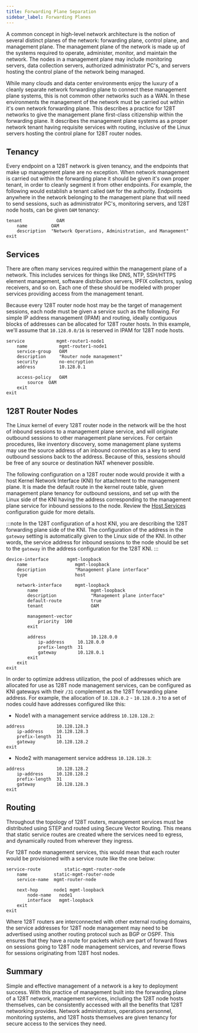 ```yaml
---
title: Forwarding Plane Separation
sidebar_label: Forwarding Planes
---
```

A common concept in high-level network architecture is the notion of several distinct planes of the network: forwarding plane, control plane, and management plane. The management plane of the network is made up of the systems required to operate, administer, monitor, and maintain the network. The nodes in a management plane may include monitoring servers, data collection servers, authorized administrator PC's, and servers hosting the control plane of the network being managed.

While many clouds and data center environments enjoy the luxury of a cleanly separate network forwarding plane to connect these management plane systems, this is not common other networks such as a WAN. In these environments the management of the network must be carried out within it's own network forwarding plane. This describes a practice for 128T networks to give the management plane first-class citizenship within the forwarding plane. It describes the management plane systems as a proper network tenant having requisite services with routing, inclusive of the Linux servers hosting the control plane for 128T router nodes.

## Tenancy
Every endpoint on a 128T network is given tenancy, and the endpoints that make up management plane are no exception. When network management is carried out within the forwarding plane it should be given it's own proper tenant, in order to cleanly segment it from other endpoints. For example, the following would establish a tenant called `OAM` for the authority. Endpoints anywhere in the network belonging to the management plane that will need to send sessions, such as administrator PC's, monitoring servers, and 128T node hosts, can be given `OAM` tenancy:
```
tenant             OAM
    name         OAM
    description  "Network Operations, Administration, and Management"
exit
```

## Services
There are often many services required within the management plane of a network. This includes services for things like DNS, NTP, SSH/HTTPS element management, software distribution servers, IPFIX collectors, syslog receivers, and so on. Each one of these should be modeled with proper services providing access from the management tenant.

Because every 128T router node host may be the target of management sessions, each node must be given a service such as the following. For simple IP address management (IPAM) and routing, ideally contiguous blocks of addresses can be allocated for 128T router hosts. In this example, we'll assume that `10.128.0.0/16` is reserved in IPAM for 128T node hosts.
```
service            mgmt-router1-node1
    name            mgmt-router1-node1
    service-group   OAM
    description     "Router node management"
    security        no-encryption
    address         10.128.0.1

    access-policy   OAM
        source  OAM
    exit
exit
```

## 128T Router Nodes
The Linux kernel of every 128T router node in the network will be the host of inbound sessions to a management plane service, and will originate outbound sessions to other management plane services. For certain procedures, like inventory discovery, some management plane systems may use the source address of an inbound connection as a key to send outbound sessions back to the address. Because of this, sessions should be free of any source or destination NAT whenever possible.

The following configuration on a 128T router node would provide it with a host Kernel Network Interface (KNI) for attachment to the management plane. It is made the default route in the kernel route table, given management plane tenancy for outbound sessions, and set up with the Linux side of the KNI having the address corresponding to the management plane service for inbound sessions to the node. Review the [Host Services](concepts_linux_host_networking.md) configuration guide for more details.

:::note
In the 128T configuration of a host KNI, you are describing the 128T forwarding plane side of the KNI. The configuration of the address in the `gateway` setting is automatically given to the Linux side of the KNI. In other words, the service address for inbound sessions to the node should be set to the `gateway` in the address configuration for the 128T KNI.
:::
```
device-interface       mgmt-loopback
    name                  mgmt-loopback
    description           "Management plane interface"
    type                  host

    network-interface     mgmt-loopback
        name                    mgmt-loopback
        description             "Management plane interface"
        default-route           true
        tenant                  OAM

        management-vector
            priority  100
        exit

        address                 10.128.0.0
            ip-address     10.128.0.0
            prefix-length  31
            gateway        10.128.0.1
        exit
    exit
exit
```

In order to optimize address utilization, the pool of addresses which are allocated for use as 128T node management services, can be configured as KNI gateways with their `/31` complement as the 128T forwarding plane address. For example, the allocation of `10.128.0.2` - `10.128.0.3` to a set of nodes could have addresses configured like this:
- Node1 with a management service address `10.128.128.2`:
```
address            10.128.128.3
    ip-address     10.128.128.3
    prefix-length  31
    gateway        10.128.128.2
exit
```
- Node2 with management service address `10.128.128.3`:
```
address            10.128.128.2
    ip-address     10.128.128.2
    prefix-length  31
    gateway        10.128.128.3
exit
```

## Routing
Throughout the topology of 128T routers, management services must be distributed using STEP and routed using Secure Vector Routing. This means that static service routes are created where the services need to egress, and dynamically routed from wherever they ingress.

For 128T node management services, this would mean that each router would be provisioned with a service route like the one below:
```
service-route         static-mgmt-router-node
    name          static-mgmt-router-node
    service-name  mgmt-router-node

    next-hop      node1 mgmt-loopback
        node-name   node1
        interface   mgmt-loopback
    exit
exit
```

Where 128T routers are interconnected with other external routing domains, the service addresses for 128T node management may need to be advertised using another routing protocol such as BGP or OSPF. This ensures that they have a route for packets which are part of forward flows on sessions going to 128T node management services, and reverse flows for sessions originating from 128T host nodes.

## Summary
Simple and effective management of a network is a key to deployment success. With this practice of management built into the forwarding plane of a 128T network, management services, including the 128T node hosts themselves, can be consistently accessed with all the benefits that 128T networking provides. Network administrators, operations personnel, monitoring systems, and 128T hosts themselves are given tenancy for secure access to the services they need.
